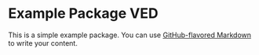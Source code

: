 # Example Package VED

This is a simple example package. You can use
[GitHub-flavored Markdown](https://guides.github.com/features/mastering-markdown/)
to write your content.